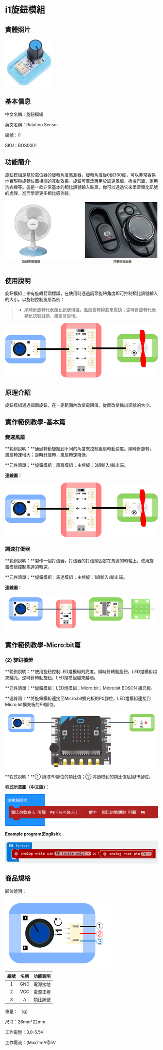 # i1旋鈕模組

## 實體照片

![](../../../.gitbook/assets/boson-xuan-niu-mo-kuai-shi-wu-tu-pian%20%282%29%20%282%29%20%281%29.jpg)

## 基本信息

中文名稱：旋鈕模組

英文名稱：Rotation Sensor

編號：i1

SKU：BOS0001

## 功能簡介

旋鈕模組是基於電位器的旋轉角度感測器，旋轉角度從0到300度，可以非常容易地實現與旋轉位置相關的互動效果。旋鈕可廣泛應用於調速風扇、換擋汽車、家用洗衣機等。這是一款非常基本的類比訊號輸入裝置，你可以通過它來學習類比訊號的處理，進而學習更多類比感測器。

![](../../../.gitbook/assets/rotation_sensor_intro.png)

## 使用說明

旋鈕模組上帶有旋轉箭頭標識，在使用時通過調節旋鈕角度即可控制類比訊號輸入的大小。以旋鈕控制風扇為例：

> * 順時針旋轉代表類比訊號增強，風扇會轉得愈來愈快；逆時針旋轉代表類比訊號減弱，風扇會變慢。

![](../../../.gitbook/assets/boson_旋钮模块_使用说明%20%281%29.png)

## 原理介紹

旋鈕模組通過調節旋鈕，在一定範圍內改變電阻值，從而改變輸出訊號的大小。

## 實作範例教學-基本篇

### 變速風扇

**範例說明：**通過轉動旋鈕到不同的角度來控制風扇轉動速度。順時針旋轉，風扇轉速增大；逆時針旋轉，風扇轉速降低。

**元件清單：**旋鈕模組；風扇模組；主控板：3組輸入/輸出端。

**連線圖：**

![](../../../.gitbook/assets/boson_旋钮模块_使用说明%20%281%29%20%281%29.png)

### 調速打蛋器

**範例說明：**製作一個打蛋器，打蛋器的打蛋頭固定在馬達的轉軸上，使用旋鈕模組控制馬達的轉速。

**元件清單：**旋鈕模組；馬達模組；主控板：1組輸入/輸出端。

**連線圖：**

![](../../../.gitbook/assets/boson_电机控制模块_调速打蛋器1连线图%20%285%29%20%285%29.png)

## 實作範例教學-Micro:bit篇

### \(2\) 旋鈕檯燈

**範例說明：**使用旋鈕控制LED燈模組的亮度。順時針轉動旋鈕，LED燈模組越來越亮，逆時針轉動旋鈕，LED燈模組越來越暗。

**元件清單：**旋鈕模組；LED燈模組；Micro:bit；Micro:bit BOSON 擴充板。

**連線圖：**將旋鈕模組連接至Micro:bit擴充板的P0腳位，LED燈模組連接到Micro:bit擴充板的P8腳位。

![](../../../.gitbook/assets/bosonled-mo-kuai-xuan-niu-tai-deng-lian-xian-tu%20%282%29%20%281%29.png)

**程式說明：**① 讀取P0腳位的類比值；② 將讀取到的類比值賦給P8腳位。

**程式示意圖（中文版）：**

![](../../../.gitbook/assets/fan_module_prg2_ch_tw%20%282%29%20%282%29%20%282%29.png)

**Example program\(English\):**

![](../../../.gitbook/assets/boson_电机控制模块_制作风车程序示意图英文版%20%2811%29%20%2810%29.png)

## 商品規格

腳位說明：

![](../../../.gitbook/assets/rotation_sensor_spec%20%281%29.png)

| **編號** | **名稱** | **功能說明** |
| :---: | :---: | :---: |
| 1 | GND | 電源接地 |
| 2 | VCC | 電源正極 |
| 3 | A | 類比訊號 |

重量： （g）

尺寸：26mm\*22mm

工作電壓：3.0-5.5V

工作電流：\(Max\)1mA@5V

